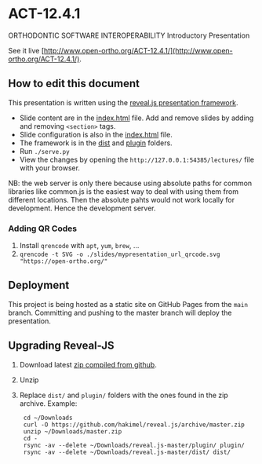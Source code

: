 # ACT-12.4.1 

ORTHODONTIC SOFTWARE INTEROPERABILITY Introductory Presentation

See it live [http://www.open-ortho.org/ACT-12.4.1/](http://www.open-ortho.org/ACT-12.4.1/).

## How to edit this document

This presentation is written using the [reveal.js presentation framework](https://revealjs.com/).

* Slide content are in the [index.html](./index.html) file. Add and remove slides by adding and removing `<section>` tags.
* Slide configuration is also in the [index.html](./index.html) file.
* The framework is in the [dist](./dist) and [plugin](./plugin) folders.
* Run `./serve.py`
* View the changes by opening the `http://127.0.0.1:54385/lectures/` file with your browser.

NB: the web server is only there because using absolute paths for common libraries like common.js is the easiest way to deal with using them from different locations. Then the absolute pahts would not work locally for development. Hence the development server.

### Adding QR Codes

1. Install `qrencode` with `apt`, `yum`, `brew`, ...
2. `qrencode -t SVG -o ./slides/mypresentation_url_qrcode.svg "https://open-ortho.org/"`

## Deployment

This project is being hosted as a static site on GitHub Pages from the `main` branch. Committing and pushing to the master branch will deploy the presentation.


## Upgrading Reveal-JS

1. Download latest [zip compiled from github](https://github.com/hakimel/reveal.js/archive/master.zip).
2. Unzip
3. Replace `dist/` and `plugin/` folders with the ones found in the zip archive. Example:

        cd ~/Downloads
        curl -O https://github.com/hakimel/reveal.js/archive/master.zip
        unzip ~/Downloads/master.zip
        cd -
        rsync -av --delete ~/Downloads/reveal.js-master/plugin/ plugin/
        rsync -av --delete ~/Downloads/reveal.js-master/dist/ dist/

